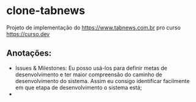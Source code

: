 # clone-tabnews
Projeto de implementação do https://www.tabnews.com.br pro curso https://curso.dev

## Anotações:
- Issues & Milestones: Eu posso usá-los para definir metas de desenvolvimento e ter maior compreensão do caminho de desenvolvimento do sistema. Assim eu consigo identificar facilmente em que etapa de desenvolvimento o sistema está;
- 
